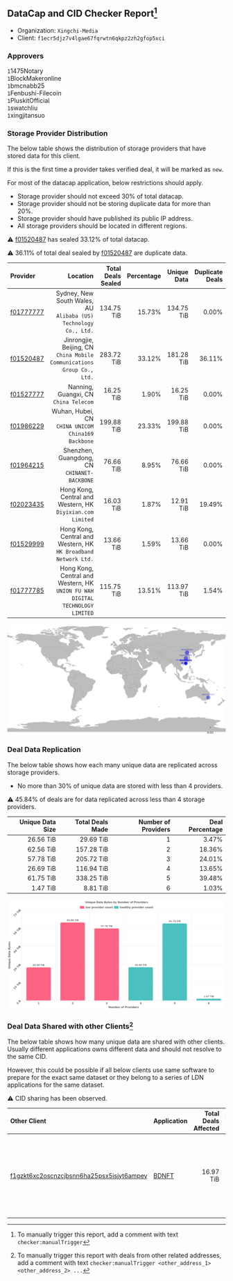 ## DataCap and CID Checker Report[^1]
 - Organization: `Xingchi-Media`
 - Client: `f1ecr5djz7v4lgae67fqrwtn6qkpz2zh2gfop5xci`
### Approvers
`1`1475Notary<br/>`1`BlockMakeronline<br/>`1`bmcnabb25<br/>`1`Fenbushi-Filecoin<br/>`1`PluskitOfficial<br/>`1`swatchliu<br/>`1`xingjitansuo

### Storage Provider Distribution
The below table shows the distribution of storage providers that have stored data for this client.

If this is the first time a provider takes verified deal, it will be marked as `new`.

For most of the datacap application, below restrictions should apply.
 - Storage provider should not exceed 30% of total datacap.
 - Storage provider should not be storing duplicate data for more than 20%.
 - Storage provider should have published its public IP address.
 - All storage providers should be located in different regions.

⚠️ [f01520487](https://filfox.info/en/address/f01520487) has sealed 33.12% of total datacap.

⚠️ 36.11% of total deal sealed by [f01520487](https://filfox.info/en/address/f01520487) are duplicate data.

| Provider                                              |                                                                         Location | Total Deals Sealed | Percentage | Unique Data | Duplicate Deals |
| :---------------------------------------------------- | -------------------------------------------------------------------------------: | -----------------: | ---------: | ----------: | --------------: |
| [f01777777](https://filfox.info/en/address/f01777777) |              Sydney, New South Wales, AU<br/>`Alibaba (US) Technology Co., Ltd.` |         134.75 TiB |     15.73% |  134.75 TiB |           0.00% |
| [f01520487](https://filfox.info/en/address/f01520487) |        Jinrongjie, Beijing, CN<br/>`China Mobile Communications Group Co., Ltd.` |         283.72 TiB |     33.12% |  181.28 TiB |          36.11% |
| [f01527777](https://filfox.info/en/address/f01527777) |                                         Nanning, Guangxi, CN<br/>`China Telecom` |          16.25 TiB |      1.90% |   16.25 TiB |           0.00% |
| [f01986229](https://filfox.info/en/address/f01986229) |                            Wuhan, Hubei, CN<br/>`CHINA UNICOM China169 Backbone` |         199.88 TiB |     23.33% |  199.88 TiB |           0.00% |
| [f01964215](https://filfox.info/en/address/f01964215) |                                  Shenzhen, Guangdong, CN<br/>`CHINANET-BACKBONE` |          76.66 TiB |      8.95% |   76.66 TiB |           0.00% |
| [f02023435](https://filfox.info/en/address/f02023435) |                    Hong Kong, Central and Western, HK<br/>`Diyixian.com Limited` |          16.03 TiB |      1.87% |   12.91 TiB |          19.49% |
| [f01529999](https://filfox.info/en/address/f01529999) |               Hong Kong, Central and Western, HK<br/>`HK Broadband Network Ltd.` |          13.66 TiB |      1.59% |   13.66 TiB |           0.00% |
| [f01777785](https://filfox.info/en/address/f01777785) | Hong Kong, Central and Western, HK<br/>`UNION FU WAH DIGITAL TECHNOLOGY LIMITED` |         115.75 TiB |     13.51% |  113.97 TiB |           1.54% |

<img src="https://raw.githubusercontent.com/data-preservation-programs/filplus-checker-assets/main/filecoin-project/filecoin-plus-large-datasets/issues/1059/1677724142651.png"/>

### Deal Data Replication
The below table shows how each many unique data are replicated across storage providers.

- No more than 30% of unique data are stored with less than 4 providers.

⚠️ 45.84% of deals are for data replicated across less than 4 storage providers.

| Unique Data Size | Total Deals Made | Number of Providers | Deal Percentage |
| ---------------: | ---------------: | ------------------: | --------------: |
|        26.56 TiB |        29.69 TiB |                   1 |           3.47% |
|        62.56 TiB |       157.28 TiB |                   2 |          18.36% |
|        57.78 TiB |       205.72 TiB |                   3 |          24.01% |
|        26.69 TiB |       116.94 TiB |                   4 |          13.65% |
|        61.75 TiB |       338.25 TiB |                   5 |          39.48% |
|         1.47 TiB |         8.81 TiB |                   6 |           1.03% |

<img src="https://raw.githubusercontent.com/data-preservation-programs/filplus-checker-assets/main/filecoin-project/filecoin-plus-large-datasets/issues/1059/1677724143430.png"/>

### Deal Data Shared with other Clients[^3]
The below table shows how many unique data are shared with other clients.
Usually different applications owns different data and should not resolve to the same CID.

However, this could be possible if all below clients use same software to prepare for the exact same dataset or they belong to a series of LDN applications for the same dataset.

⚠️ CID sharing has been observed.

| Other Client                                                                                                          | Application                                                                          | Total Deals Affected | Unique CIDs | Approvers                                                                                                                                                             |
| :-------------------------------------------------------------------------------------------------------------------- | :----------------------------------------------------------------------------------- | -------------------: | ----------: | :-------------------------------------------------------------------------------------------------------------------------------------------------------------------- |
| [f1gzkt6xc2oscnzcjbsnn6ha25psx5isjyt6ampey](https://filfox.info/en/address/f1gzkt6xc2oscnzcjbsnn6ha25psx5isjyt6ampey) | [BDNFT](https://github.com/filecoin-project/filecoin-plus-large-datasets/issues/394) |            16.97 TiB |         543 | `2`fireflyHZ<br/>`1`Joss-Hua<br/>`4`kernelogic<br/>`1`liyunzhi-666<br/>`1`NDLABS-OFFICE<br/>`3`newwebgroup<br/>`1`psh0691<br/>`1`stcouldlisa<br/>`2`Tom-OriginStorage |

[^1]: To manually trigger this report, add a comment with text `checker:manualTrigger`

[^2]: Deals from those addresses are combined into this report as they are specified with `checker:manualTrigger`

[^3]: To manually trigger this report with deals from other related addresses, add a comment with text `checker:manualTrigger <other_address_1> <other_address_2> ...`
